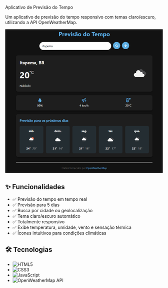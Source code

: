 Aplicativo de Previsão do Tempo



Um aplicativo de previsão do tempo responsivo com temas claro/escuro, utilizando a API OpenWeatherMap.

![Screenshot do Weather App](screenshot.png) <!-- Adicione uma imagem real depois -->

## ✨ Funcionalidades

- ✅ Previsão do tempo em tempo real
- ✅ Previsão para 5 dias
- ✅ Busca por cidade ou geolocalização
- ✅ Tema claro/escuro automático
- ✅ Totalmente responsivo
- ✅ Exibe temperatura, umidade, vento e sensação térmica
- ✅ Ícones intuitivos para condições climáticas

## 🛠️ Tecnologias

- ![HTML5](https://img.shields.io/badge/-HTML5-E34F26?logo=html5&logoColor=white)
- ![CSS3](https://img.shields.io/badge/-CSS3-1572B6?logo=css3&logoColor=white)
- ![JavaScript](https://img.shields.io/badge/-JavaScript-F7DF1E?logo=javascript&logoColor=black)
- ![OpenWeatherMap API](https://img.shields.io/badge/-OpenWeatherMap-1E429F?logo=openweathermap&logoColor=white)
